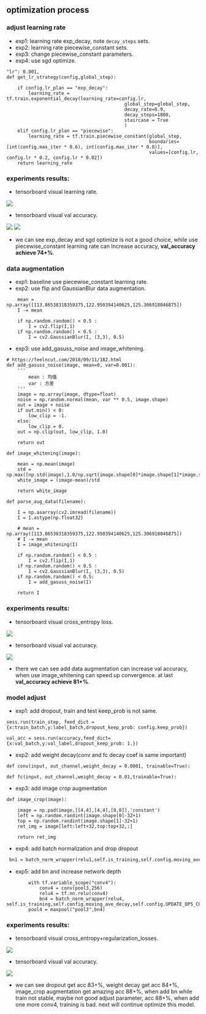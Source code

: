 
## optimization process

### adjust learning rate

- exp1: learning rate exp_decay, note `decay_steps` sets.
- exp2: learning rate piecewise_constant sets.
- exp3: change piecewise_constant parameters.
- exp4: use sgd optimize.

```
"lr": 0.001,
def get_lr_strategy(config,global_step):

    if config.lr_plan == "exp_decay":
        learning_rate = tf.train.exponential_decay(learning_rate=config.lr,
                                           global_step=global_step,
                                           decay_rate=0.9,
                                           decay_steps=1800,
                                           staircase = True
                                           )
    elif config.lr_plan == "piecewise":
        learning_rate = tf.train.piecewise_constant(global_step,
                                                    boundaries=[int(config.max_iter * 0.6), int(config.max_iter * 0.8)],
                                                    values=[config.lr, config.lr * 0.2, config.lr * 0.02])
    return learning_rate
```

### experiments results:

- tensorboard visual learning rate.

![](https://github.com/ranjiewwen/TF_cifar10/blob/master/doc/image/lr.png)

-  tensorboard visual val accuracy.

![](https://github.com/ranjiewwen/TF_cifar10/blob/master/doc/image/lr_acc.png)
![](https://github.com/ranjiewwen/TF_cifar10/blob/master/doc/image/val_acc_.png)

- we can see exp_decay and sgd optimize is not a good choice, while use piecewise_constant learning rate can Increase accuracy, **val_accuracy achieve 74+%**.

### data augmentation

- exp1: baseline use piecewise_constant learning rate.
- exp2: use flip and GaussianBlur data augmentation.

```
    mean = np.array([113.86538318359375,122.950394140625,125.306918046875])
    I -= mean

    if np.random.random() < 0.5 :
        I = cv2.flip(I,1)
    if np.random.random() < 0.5 :
        I = cv2.GaussianBlur(I, (3,3), 0.5)
```

- exp3: use add_gasuss_noise and image_whitening.

```
# https://feelncut.com/2018/09/11/182.html
def add_gasuss_noise(image, mean=0, var=0.001):
    '''
        mean : 均值
        var : 方差
    '''
    image = np.array(image, dtype=float)
    noise = np.random.normal(mean, var ** 0.5, image.shape)
    out = image + noise
    if out.min() < 0:
        low_clip = -1.
    else:
        low_clip = 0.
    out = np.clip(out, low_clip, 1.0)

    return out

def image_whitening(image):

    mean = np.mean(image)
    std = np.max([np.std(image),1.0/np.sqrt(image.shape[0]*image.shape[1]*image.shape[2])])
    white_image = (image-mean)/std

    return white_image

def parse_aug_data(filename):

    I = np.asarray(cv2.imread(filename))
    I = I.astype(np.float32)

    # mean = np.array([113.86538318359375,122.950394140625,125.306918046875])
    # I -= mean
    I = image_whitening(I)

    if np.random.random() < 0.5 :
        I = cv2.flip(I,1)
    if np.random.random() < 0.5 :
        I = cv2.GaussianBlur(I, (3,3), 0.5)
    if np.random.random() < 0.5:
        I = add_gasuss_noise(I)

    return I
```

### experiments results:

- tensorboard visual cross_entropy loss.

![](https://github.com/ranjiewwen/TF_cifar10/blob/master/doc/image/aug_loss.png)

-  tensorboard visual val accuracy.

![](https://github.com/ranjiewwen/TF_cifar10/blob/master/doc/image/aug_acc.png)

- there we can see add data augmentation can increase val accuracy, when use image_whitening can speed up convergence. at last **val_accuracy achieve 81+%**.

### model adjust

- exp1: add dropout, train and test keep_prob is not same.
```
sess.run(train_step, feed_dict = {x:train_batch,y:label_batch,dropout_keep_prob: config.keep_prob})  

val_acc = sess.run(accuracy,feed_dict={x:val_batch,y:val_label,dropout_keep_prob: 1.})

```

- exp2: add weight decay(conv and fc decay coef is same important)
```
def conv(input, out_channel,weight_decay = 0.0001, trainable=True):

def fc(input, out_channel,weight_decay = 0.01,trainable=True):

```

- exp3: add image crop augmentation
```
def image_crop(image):

    image = np.pad(image,[[4,4],[4,4],[0,0]],'constant')
    left = np.random.randint(image.shape[0]-32+1)
    top = np.random.randint(image.shape[1]-32+1)
    ret_img = image[left:left+32,top:top+32,:]

    return ret_img
```

- exp4: add batch normalization and drop dropout
```markdown
 bn1 = batch_norm_wrapper(relu1,self.is_training,self.config.moving_ave_decay,self.config.UPDATE_OPS_COLLECTION)
```

- exp5: add bn and increase network depth
``` 
        with tf.variable_scope("conv4"):
            conv4 = conv(pool3,256)
            relu4 = tf.nn.relu(conv4)
            bn4 = batch_norm_wrapper(relu4, self.is_training,self.config.moving_ave_decay,self.config.UPDATE_OPS_COLLECTION)
        pool4 = maxpool("pool3",bn4)
```


### experiments results:

- tensorboard visual cross_entropy+regularization_losses.

![](https://github.com/ranjiewwen/TF_cifar10/blob/master/doc/image/mdoel_loss.png)

-  tensorboard visual val accuracy.

![](https://github.com/ranjiewwen/TF_cifar10/blob/master/doc/image/model_acc.png)

- we can see dropout get acc 83+%, weight decay get acc 84+%, image_crop augmentation get amazing acc 88+%, when add bn while train not stable, maybe not good adjust parameter, acc 88+%, when add one more conv4, training is bad. next will continue optimize this model.
